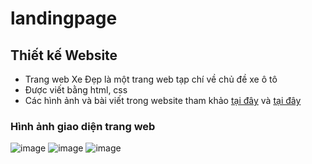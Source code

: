 # landingpage
## Thiết kế Website
- Trang web Xe Đẹp là một trang web tạp chí về chủ đề xe ô tô
- Được viết bằng html, css
- Các hình ảnh và bài viết trong website tham khảo [tại đây](https://wallpaperaccess.com/1920x1080-hd-car) và [tại đây](https://oto.com.vn/)
### Hình ảnh giao diện trang web
![image](https://drive.google.com/uc?export=view&id=1PpGMl2TfjVoI3Nf_hmQU0DR7_iYg9_eT)
![image](https://drive.google.com/uc?export=view&id=1_1ZXpNx8sa0uULSRomFTWL7Qvg6ZdiRw)
![image](https://drive.google.com/uc?export=view&id=1LMgGvrDYa6PFCY8stKuMWEDMvfZnXH3Z)

